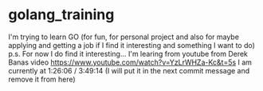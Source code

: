 # golang_training

I'm trying to learn GO (for fun, for personal project and also for maybe applying and getting a job if I find it interesting and something I want to do) 
        p.s. For now I do find it interesting... 
I'm learing from youtube from Derek Banas video https://www.youtube.com/watch?v=YzLrWHZa-Kc&t=5s 
I am currently at 1:26:06 / 3:49:14 (I will put it in the next commit message and remove it from here)
